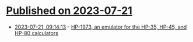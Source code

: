 # [Published on 2023-07-21](index.md)

* [2023-07-21, 09:14:13](https://lobste.rs/s/btgo2k/hp_1973_emulator_for_hp_35_hp_45_hp_80) - [HP-1973, an emulator for the HP-35, HP-45, and HP-80 calculators](https://sarahkmarr.com/retrohp1973.html)
